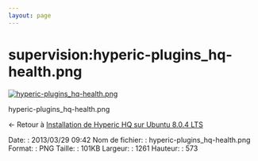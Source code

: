 ```yaml
---
layout: page
---
```


supervision:hyperic-plugins\_hq-health.png
==========================================

[![hyperic-plugins\_hq-health.png](..//assets/media/supervision/hyperic-plugins_hq-health.png@cache=&w=900&h=408 "hyperic-plugins_hq-health.png")](..//assets/media/supervision/hyperic-plugins_hq-health.png@cache= "Afficher le fichier original")

hyperic-plugins\_hq-health.png

← Retour à [Installation de Hyperic HQ sur Ubuntu 8.0.4
LTS](../../various/hyperic-ubuntu-install.html "various:hyperic-ubuntu-install")

Date:
:   2013/03/29 09:42
Nom de fichier:
:   hyperic-plugins\_hq-health.png
Format:
:   PNG
Taille:
:   101KB
Largeur:
:   1261
Hauteur:
:   573

